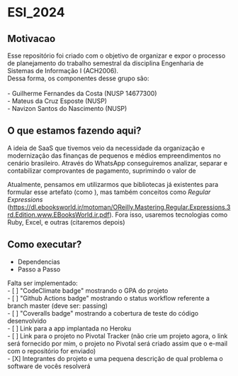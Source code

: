 # ESI_2024

## Motivacao
Esse repositório foi criado com o objetivo de organizar e expor o processo de planejamento do trabalho semestral da disciplina Engenharia de Sistemas de Informação I (ACH2006).
<br> Dessa forma, os componentes desse grupo são: <br>
<br>- Guilherme Fernandes da Costa (NUSP 14677300)
<br>- Mateus da Cruz Esposte (NUSP)
<br>- Navizon Santos do Nascimento (NUSP)
<br> 

## O que estamos fazendo aqui?
A ideia de SaaS que tivemos veio da necessidade da organização e modernização das finanças de pequenos e médios empreendimentos no cenário brasileiro.
Através do WhatsApp conseguiremos analizar, separar e contabilizar comprovantes de pagamento, suprimindo o valor de  

Atualmente, pensamos em utilizarmos que bibliotecas já existentes para formular esse artefato (como ), mas também conceitos como _Regular Expressions_ (https://dl.ebooksworld.ir/motoman/OReilly.Mastering.Regular.Expressions.3rd.Edition.www.EBooksWorld.ir.pdf).
Fora isso, usaremos tecnologias como Ruby, Excel, e outras (citaremos depois)
## Como executar?
- Dependencias
- Passo a Passo

Falta ser implementado:
   <br>- [ ] "CodeClimate badge" mostrando o GPA do projeto
   <br>- [ ] "Github Actions badge" mostrando o status workflow referente a branch master (deve ser: passing)
   <br>- [ ] "Coveralls badge" mostrando a cobertura de teste do código desenvolvido
   <br>- [ ] Link para a app implantada no Heroku
   <br>- [ ] Link para o projeto no Pivotal Tracker (não crie um projeto agora, o link será fornecido por mim, o projeto no Pivotal será criado assim que o e-mail com o repositório for enviado)
   <br>- [X] Integrantes do projeto e uma pequena descrição de qual problema o software de vocês resolverá
